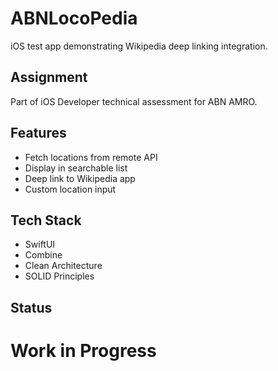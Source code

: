 # ABNLocoPedia

iOS test app demonstrating Wikipedia deep linking integration.

## Assignment

Part of iOS Developer technical assessment for ABN AMRO.

## Features

- Fetch locations from remote API
- Display in searchable list
- Deep link to Wikipedia app
- Custom location input

## Tech Stack

- SwiftUI
- Combine
- Clean Architecture
- SOLID Principles

## Status


# Work in Progress
